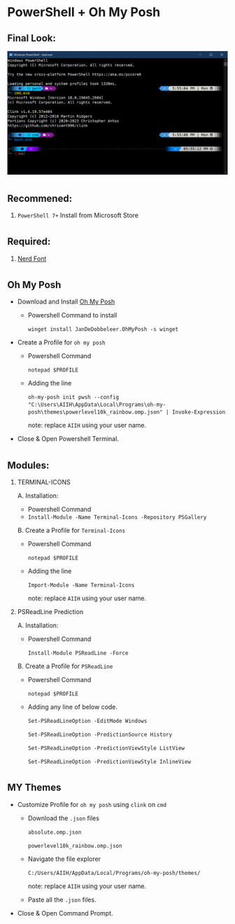 # PowerShell + Oh My Posh
## Final Look:
![screenshot_of_powershell](./PowerShell.png)
#

## Recommened:
01. `PowerShell 7+` Install from Microsoft Store
#

## Required:
01. [Nerd Font](https://www.nerdfonts.com/)
#

##  Oh My Posh

- Download and Install [Oh My Posh](https://ohmyposh.dev/)

    - Powershell Command to install 
    
        `winget install JanDeDobbeleer.OhMyPosh -s winget`

- Create a Profile for `oh my posh`

    - Powershell Command

        `notepad $PROFILE`
    - Adding the line 

        `oh-my-posh init pwsh --config "C:\Users\AIIH\AppData\Local\Programs\oh-my-posh\themes\powerlevel10k_rainbow.omp.json" | Invoke-Expression`
        
        note: replace `AIIH` using your user name.

- Close & Open Powershell Terminal.
#
## Modules:
01. TERMINAL-ICONS

	A. Installation:
	- Powershell Command
	* `Install-Module -Name Terminal-Icons -Repository PSGallery`

	B. Create a Profile for `Terminal-Icons`

    - Powershell Command

		`notepad $PROFILE`
    - Adding the line 

        `Import-Module -Name Terminal-Icons`
        
        note: replace `AIIH` using your user name.

02. PSReadLine Prediction

	A. Installation:
	- Powershell Command
    
	    `Install-Module PSReadLine -Force`

	B. Create a Profile for `PSReadLine`

    - Powershell Command

		`notepad $PROFILE`
    - Adding any line of below code.

		`Set-PSReadLineOption -EditMode Windows`

		`Set-PSReadLineOption -PredictionSource History`

		`Set-PSReadLineOption -PredictionViewStyle ListView`

		`Set-PSReadLineOption -PredictionViewStyle InlineView`

#

## MY Themes
- Customize Profile for `oh my posh` using `clink` on `cmd`

    - Download the `.json` files

        `absolute.omp.json`

        `powerlevel10k_rainbow.omp.json`

    - Navigate the file explorer

        `C:/Users/AIIH/AppData/Local/Programs/oh-my-posh/themes/`
        
        note: replace `AIIH` using your user name.

    - Paste all the `.json` files.

- Close & Open Command Prompt.

#
